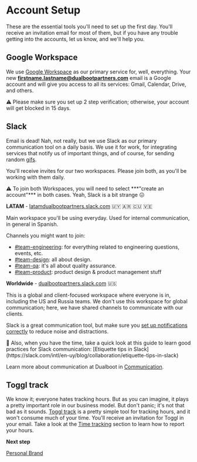 # Account Setup

These are the essential tools you'll need to set up the first day. You'll receive an invitation email for most of them, but if you have any trouble getting into the accounts, let us know, and we'll help you.

## **Google Workspace**

We use [Google Workspace](https://workspace.google.com/) as our primary service for, well, everything. Your new **firstname.lastname@dualbootpartners.com** email is a Google account and will give you access to all its services: Gmail, Calendar, Drive, and others.

<aside>
⚠️ Please make sure you set up 2 step verification; otherwise, your account will get blocked in 15 days.

</aside>

## Slack

Email is dead! Nah, not really, but we use Slack as our primary communication tool on a daily basis. We use it for work, for integrating services that notify us of important things, and of course, for sending random [gifs](https://thecodinglove.com/).

You'll receive invites for our two workspaces. Please join both, as you'll be working with them daily.

<aside>
⚠️ To join both Workspaces, you will need to select ***"create an account"*** in both cases. 
Yeah, Slack is a bit strange 😖

</aside>

**LATAM** - [latamdualbootpartners.slack.com](http://latamdualbootpartners.slack.com/) 🇺🇾  🇦🇷  🇨🇺  🇻🇪

Main workspace you'll be using everyday. Used for internal communication, in general in Spanish.

Channels you might want to join:

- [#team-engineering](https://latamdualbootpartners.slack.com/archives/C01U6V8G39S): for everything related to engineering questions, events, etc.
- [#team-design](https://latamdualbootpartners.slack.com/archives/C01U0QGTPU2): all about design.
- [#team-qa](https://latamdualbootpartners.slack.com/archives/C01U12WEHRR): it's all about quality assurance.
- [#team-product](https://latamdualbootpartners.slack.com/archives/C01V9N9E5K2): product design & product management stuff

**Worldwide** - [dualbootpartners.slack.com](http://dualbootpartners.slack.com/) 🇺🇸

This is a global and client-focused workspace where everyone is in, including the US and Russia teams. We don't use this workspace for global communication; here, we have shared channels to communicate with our clients.

Slack is a great communication tool, but make sure you [set up notifications correctly](https://slack.com/intl/en-uy/help/articles/201355156-Configure-your-Slack-notifications#notification-triggers) to reduce noise and distractions.

<aside>
👀 Also, when you have the time, take a quick look at this guide to learn good practices for Slack communication: [Etiquette tips in Slack](https://slack.com/intl/en-uy/blog/collaboration/etiquette-tips-in-slack)

</aside>

Learn more about communication at Dualboot in [Communication](https://www.notion.so/Communication-231a6e4794814abbad5efa2bee68c76f).

## Toggl track

We know it; everyone hates tracking hours. But as you can imagine, it plays a pretty important role in our business model. But don't panic; it's not that bad as it sounds. [Toggl track](https://toggl.com/track/) is a pretty simple tool for tracking hours, and it won't consume much of your time. You'll receive an invitation for Toggl in your email. Take a look at the [Time tracking](https://www.notion.so/Time-tracking-568209766296485cbecc4a0c8a93f63f)  section to learn how to report your hours.

**Next step**

[Personal Brand](personal-brand)
